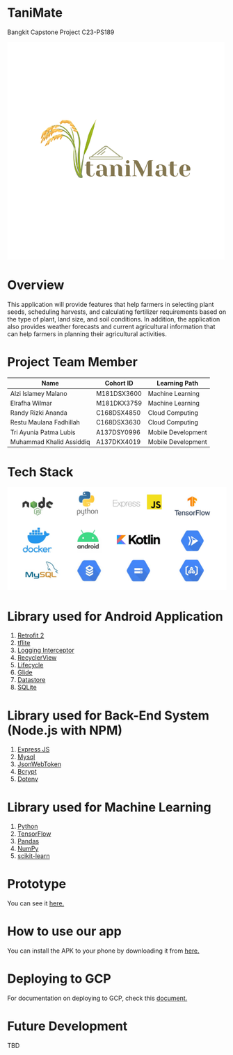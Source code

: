 # TaniMate
Bangkit Capstone Project C23-PS189

![Logo TaniMate](Logo.png)

# Overview
This application will provide features that help farmers in selecting plant seeds, scheduling harvests, and calculating fertilizer requirements based on the type of plant, land size, and soil conditions. In addition, the application also provides weather forecasts and current agricultural information that can help farmers in planning their agricultural activities.

# Project Team Member
| Name  | Cohort ID | Learning Path      |
|-------|------|-----------|
| Alzi Islamey Malano  | M181DSX3600   | Machine Learning   |
| Elrafha Wilmar  | M181DKX3759   | Machine Learning   |
| Randy Rizki Ananda  | C168DSX4850   | Cloud Computing  |
| Restu Maulana Fadhillah  | C168DSX3630   | Cloud Computing  |
| Tri Ayunia Patma Lubis  | A137DSY0996   | Mobile Development  |
| Muhammad Khalid Assiddiq  | A137DKX4019   | Mobile Development  |

# Tech Stack
![Tech Stack](TechStack.jpg)

# Library used for Android Application
1. [Retrofit 2](https://square.github.io/retrofit/)
2. [tflite](https://www.tensorflow.org/lite?hl=id)
3. [Logging Interceptor](https://square.github.io/okhttp/3.x/logging-interceptor/index.html?okhttp3/logging/HttpLoggingInterceptor.html)
4. [RecyclerView](https://developer.android.com/guide/topics/ui/layout/recyclerview)
5. [Lifecycle](https://developer.android.com/jetpack/androidx/releases/lifecycle)
6. [Glide](https://github.com/bumptech/glide)
7. [Datastore](https://developer.android.com/topic/libraries/architecture/datastore)
8. [SQLite](https://developer.android.com/jetpack/androidx/releases/sqlite)

# Library used for Back-End System (Node.js with NPM)
1. [Express JS](https://expressjs.com/)
2. [Mysql](https://www.npmjs.com/package/mysql)
3. [JsonWebToken](https://www.npmjs.com/package/jsonwebtoken)
4. [Bcrypt](https://www.npmjs.com/package/bcrypt)
5. [Dotenv](https://www.npmjs.com/package/dotenv)

# Library used for Machine Learning
1. [Python](https://www.python.org/)
2. [TensorFlow](https://www.tensorflow.org/)
3. [Pandas](https://pandas.pydata.org/)
4. [NumPy](https://numpy.org/)
5. [scikit-learn](https://scikit-learn.org/)

# Prototype
You can see it [here.](https://www.figma.com/file/gh6yJNON3OoaMvkhsxBjJA/Capstone-Project-(TaniMate)-team-library?type=design&node-id=1840%3A642&t=97RVvhprK9sbCp1H-1)

# How to use our app
You can install the APK to your phone by downloading it from [here.](https://drive.google.com/file/d/15T9DuSJgV5hX16R4KAvGAtgzjzJJO6be/view?usp=sharing)

# Deploying to GCP
For documentation on deploying to GCP, check this [document.](https://github.com/ttrrayl/TaniMate/blob/master/Cloud%20Computing/docs/gcp_deploy.md)

# Future Development
TBD
